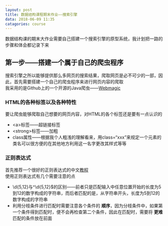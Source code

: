 ```yaml
---
layout: post
title: 数据结构课程期末作业——搜索引擎
data: 2018-06-09 11:35
catagories: course
---
```

数据结构课的期末大作业需要自己搭建一个搜索引擎的原型系统，我计划把一路的步骤和体会都记录下来  
## 第一步——搭建一个属于自己的爬虫程序  
搜索引擎之所以能够提供那么多网页的搜索结果，爬取网页是必不可少的一部，因此，首先需要搭建一个自己的爬虫程序来进行网页内容的爬取  
我采用的是Github上的一个开源的Java爬虫——[Webmagic](https://github.com/code4craft/webmagic)


### HTML的各种标签以及各种特性  
要让爬虫能够爬取自己想要的网页内容，对HTML的各个标签还是要有一点认识的  
* \<a>标签——超链接标签
* \<strong>标签——加粗
* class属性——根据我个人粗浅的理解看来，用class=“xxx”来规定一个元素的类名可以很方便的在其他地方利用这一名字更改其样式等等


### 正则表达式  
首先推荐一个很好的正则表达式的中文[教程](https://www.oschina.net/question/12_9507)  
使用正则表达式有几个需要注意的点  
* \\d{5,12}与^\\d{5,12}$的区别——前者只是匹配输入中任意位置开始的长度为5到12的数字构成的字符串，而后者匹配的是，从字符串开头，长度为5到12的数字构成的字符串  
* 利用分枝条件进行匹配时需要注意各个条件的 **顺序**，因为分枝条件中，如果第一个条件得到匹配时，便不会再检查第二个条件，因此在匹配时，需要将 **更难** 匹配的条件放在前面
